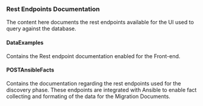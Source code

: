 ### Rest Endpoints Documentation
The content here documents the rest endpoints available for the UI used to query against the database.

#### DataExamples
Contains the Rest endpoint documentation enabled for the Front-end.  

#### POSTAnsibleFacts
Contains the documentation regarding the rest endpoints used for the discovery phase. These endpoints are integrated with Ansible to enable fact collecting and formating of the data for the Migration Documents.
